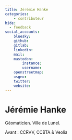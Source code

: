 ```yaml
---
title: Jérémie Hanke
categories:
    - contributeur
hide:
  - feedback
social_accounts:
    bluesky:
    github:
    gitlab:
    linkedin:
    mail:
    mastodon:
        instance:
        username:
    openstreetmap:
    osgeo:
    twitter:
    website:
---
```


# Jérémie Hanke

<!-- --8<-- [start:author-sign-block] -->

Géomaticien. Ville de Lunel.

Avant : CCRVV, CCBTA & Veolia

<!-- --8<-- [end:author-sign-block] -->

